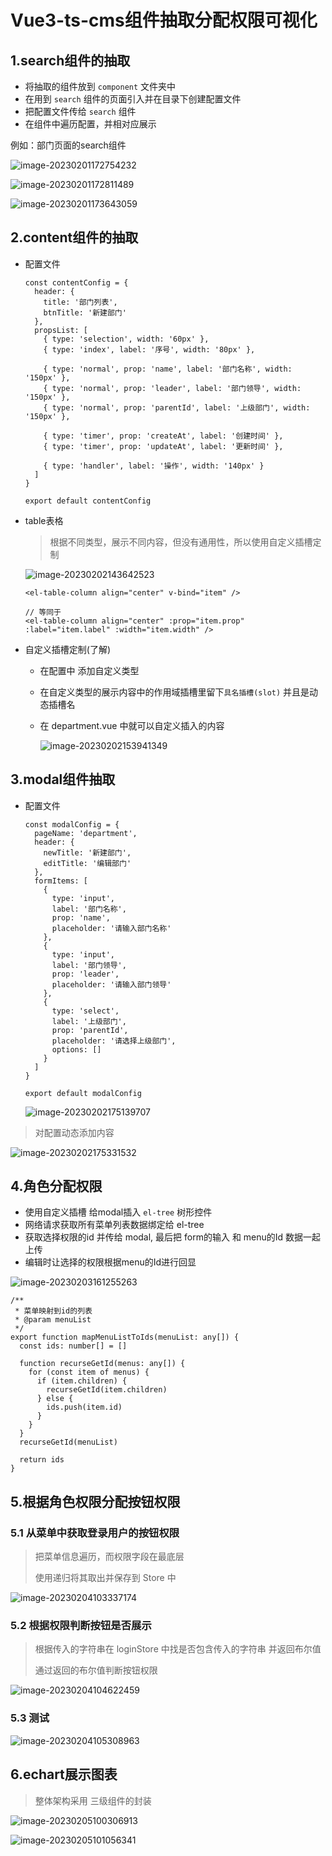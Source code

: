 # Vue3-ts-cms组件抽取分配权限可视化

## 1.search组件的抽取

* 将抽取的组件放到 `component` 文件夹中
* 在用到 `search` 组件的页面引入并在目录下创建配置文件
* 把配置文件传给 `search` 组件
* 在组件中遍历配置，并相对应展示



例如：部门页面的search组件

![image-20230201172754232](https://xingqiu-tuchuang-1256524210.cos.ap-shanghai.myqcloud.com/210/202302011727411.png)

![image-20230201172811489](https://xingqiu-tuchuang-1256524210.cos.ap-shanghai.myqcloud.com/210/202302011728539.png)



![image-20230201173643059](https://xingqiu-tuchuang-1256524210.cos.ap-shanghai.myqcloud.com/210/202302011736136.png)





## 2.content组件的抽取

* 配置文件

  ```tsx
  const contentConfig = {
    header: {
      title: '部门列表',
      btnTitle: '新建部门'
    },
    propsList: [
      { type: 'selection', width: '60px' },
      { type: 'index', label: '序号', width: '80px' },
  
      { type: 'normal', prop: 'name', label: '部门名称', width: '150px' },
      { type: 'normal', prop: 'leader', label: '部门领导', width: '150px' },
      { type: 'normal', prop: 'parentId', label: '上级部门', width: '150px' },
  
      { type: 'timer', prop: 'createAt', label: '创建时间' },
      { type: 'timer', prop: 'updateAt', label: '更新时间' },
  
      { type: 'handler', label: '操作', width: '140px' }
    ]
  }
  
  export default contentConfig
  ```



* table表格

  > 根据不同类型，展示不同内容，但没有通用性，所以使用自定义插槽定制

  ![image-20230202143642523](https://xingqiu-tuchuang-1256524210.cos.ap-shanghai.myqcloud.com/210/202302021436600.png)

  

  ```
  <el-table-column align="center" v-bind="item" />
  
  // 等同于
  <el-table-column align="center" :prop="item.prop" :label="item.label" :width="item.width" />
  ```



* 自定义插槽定制(了解)

  * 在配置中 添加自定义类型

  * 在自定义类型的展示内容中的作用域插槽里留下`具名插槽(slot)`  并且是动态插槽名

  * 在 department.vue 中就可以自定义插入的内容

    ![image-20230202153941349](https://xingqiu-tuchuang-1256524210.cos.ap-shanghai.myqcloud.com/210/202302021539436.png)



## 3.modal组件抽取

* 配置文件

  ```tsx
  const modalConfig = {
    pageName: 'department',
    header: {
      newTitle: '新建部门',
      editTitle: '编辑部门'
    },
    formItems: [
      {
        type: 'input',
        label: '部门名称',
        prop: 'name',
        placeholder: '请输入部门名称'
      },
      {
        type: 'input',
        label: '部门领导',
        prop: 'leader',
        placeholder: '请输入部门领导'
      },
      {
        type: 'select',
        label: '上级部门',
        prop: 'parentId',
        placeholder: '请选择上级部门',
        options: []
      }
    ]
  }
  
  export default modalConfig
  ```

  ![image-20230202175139707](https://xingqiu-tuchuang-1256524210.cos.ap-shanghai.myqcloud.com/210/202302021751924.png)



> 对配置动态添加内容

![image-20230202175331532](https://xingqiu-tuchuang-1256524210.cos.ap-shanghai.myqcloud.com/210/202302021753618.png)









## 4.角色分配权限

* 使用自定义插槽 给modal插入 `el-tree` 树形控件
* 网络请求获取所有菜单列表数据绑定给 el-tree
* 获取选择权限的id 并传给 modal, 最后把 form的输入 和 menu的Id 数据一起上传
* 编辑时让选择的权限根据menu的Id进行回显

![image-20230203161255263](https://xingqiu-tuchuang-1256524210.cos.ap-shanghai.myqcloud.com/210/202302031612003.png)



```tsx
/**
 * 菜单映射到id的列表
 * @param menuList
 */
export function mapMenuListToIds(menuList: any[]) {
  const ids: number[] = []

  function recurseGetId(menus: any[]) {
    for (const item of menus) {
      if (item.children) {
        recurseGetId(item.children)
      } else {
        ids.push(item.id)
      }
    }
  }
  recurseGetId(menuList)

  return ids
}
```



## 5.根据角色权限分配按钮权限

### 5.1 从菜单中获取登录用户的按钮权限

> 把菜单信息遍历，而权限字段在最底层
>
> 使用递归将其取出并保存到 Store 中

![image-20230204103337174](https://xingqiu-tuchuang-1256524210.cos.ap-shanghai.myqcloud.com/210/202302041033397.png)



### 5.2 根据权限判断按钮是否展示

> 根据传入的字符串在 loginStore 中找是否包含传入的字符串 并返回布尔值
>
> 通过返回的布尔值判断按钮权限

![image-20230204104622459](https://xingqiu-tuchuang-1256524210.cos.ap-shanghai.myqcloud.com/210/202302041046545.png)



### 5.3 测试

![image-20230204105308963](https://xingqiu-tuchuang-1256524210.cos.ap-shanghai.myqcloud.com/210/202302041053037.png)



## 6.echart展示图表

> 整体架构采用 三级组件的封装

![image-20230205100306913](https://xingqiu-tuchuang-1256524210.cos.ap-shanghai.myqcloud.com/210/202302051003019.png)

![image-20230205101056341](https://xingqiu-tuchuang-1256524210.cos.ap-shanghai.myqcloud.com/210/202302051010412.png)

































































































